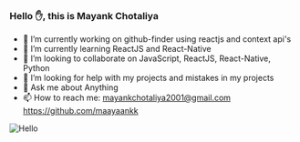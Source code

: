 ### Hello ✋, this is Mayank Chotaliya

- 🔭 I’m currently working on github-finder using reactjs and context api's 
- 🌱 I’m currently learning ReactJS and React-Native
- 👯 I’m looking to collaborate on JavaScript, ReactJS, React-Native, Python
- 🤔 I’m looking for help with my projects and mistakes in my projects
- 💬 Ask me about Anything
- 📫 How to reach me: mayankchotaliya2001@gmail.com  https://github.com/maayaankk  



 ![Hello](https://camo.githubusercontent.com/992babdffd8c74a1502de375fbdf7e4d54773242/68747470733a2f2f6d656469612e67697068792e636f6d2f6d656469612f53576f536b4e36447854737a71494b4571762f67697068792e676966)

<!--
**maayaankk/maayaankk** is a ✨ _special_ ✨ repository because its `README.md` (this file) appears on your GitHub profile.

Here are some ideas to get you started:



-->

